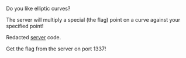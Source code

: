 Do you like elliptic curves?

The server will multiply a special (the flag) point on a curve against your specified point!

Redacted [server](tjctf-curvature_redacted-server.py) code.

Get the flag from the server on port 1337!
